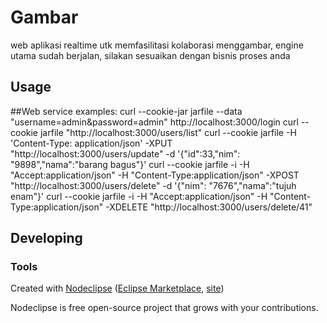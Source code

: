

# Gambar

web aplikasi realtime utk memfasilitasi kolaborasi menggambar, engine utama sudah berjalan, silakan sesuaikan dengan bisnis proses anda


## Usage

##Web service
examples:
curl --cookie-jar jarfile --data "username=admin&password=admin" http://localhost:3000/login
curl --cookie jarfile "http://localhost:3000/users/list"
curl --cookie jarfile  -H 'Content-Type: application/json' -XPUT "http://localhost:3000/users/update" -d '{"id":33,"nim": "9898","nama":"barang bagus"}'
curl --cookie jarfile -i -H "Accept:application/json" -H "Content-Type:application/json" -XPOST "http://localhost:3000/users/delete" -d '{"nim": "7676","nama":"tujuh enam"}'
curl --cookie jarfile -i -H "Accept:application/json" -H "Content-Type:application/json" -XDELETE "http://localhost:3000/users/delete/41"

## Developing



### Tools

Created with [Nodeclipse](https://github.com/Nodeclipse/nodeclipse-1)
 ([Eclipse Marketplace](http://marketplace.eclipse.org/content/nodeclipse), [site](http://www.nodeclipse.org))   

Nodeclipse is free open-source project that grows with your contributions.
